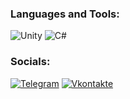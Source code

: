 ### Languages and Tools:

![Unity](https://img.shields.io/badge/-Unity-090909?style=for-the-badge&logo=Unity#d&logoColor=E5D3FF)
![C#](https://img.shields.io/badge/-C%23-090909?style=for-the-badge&logo=Csharp&logoColor=success)

### Socials:

[![Telegram](https://img.shields.io/badge/-Telegram-090909?style=for-the-badge&logo=telegram&logoColor=27A0D9)](https://t.me/pofig_na_teba)
[![Vkontakte](https://img.shields.io/badge/-Vkontakte-090909?style=for-the-badge&logo=Vk&logoColor=4F7DB3)](https://vk.com/pofig_na_tebai)
